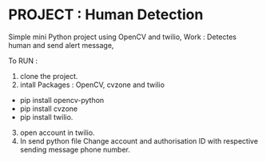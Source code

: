# PROJECT : Human Detection 
Simple mini Python project using OpenCV and twilio,
Work : Detectes human and send alert message,

To RUN :
1. clone the project.
2. intall Packages : OpenCV, cvzone and twilio
* pip install opencv-python
* pip install cvzone
* pip install twilio.
3. open account in twilio.
4. In send python file Change account and authorisation ID with respective sending message phone number.
  
